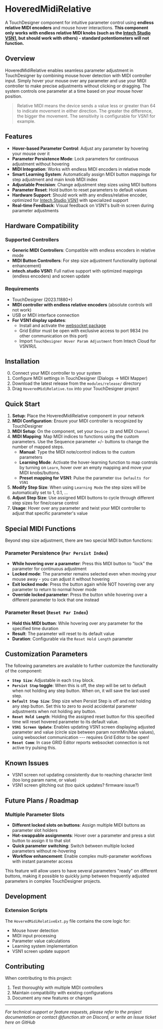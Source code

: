 # HoveredMidiRelative

A TouchDesigner component for intuitive parameter control using **endless relative MIDI encoders** and mouse hover interactions. **This component only works with endless relative MIDI knobs (such as the [Intech Studio VSN1](https://intech.studio/se/shop/vsn1?sku=grid3-vsn1-r), but should work with others) - standard potentiometers will not function.**

## Overview

HoveredMidiRelative enables seamless parameter adjustment in TouchDesigner by combining mouse hover detection with MIDI controller input. Simply hover your mouse over any parameter and use your MIDI controller to make precise adjustments without clicking or dragging. The system controls one parameter at a time based on your mouse hover position.

> Relative MIDI means the device sends a value less or greater than 64 to indicate movement in either direction. The greater the difference, the bigger the movement. The sensitivity is configurable for VSN1 for example.

## Features

- **Hover-based Parameter Control**: Adjust any parameter by hovering your mouse over it
- **Parameter Persistence Mode**: Lock parameters for continuous adjustment without hovering
- **MIDI Integration**: Works with endless MIDI encoders in relative mode
- **Smart Learning System**: Automatically assign MIDI button mappings for step adjustment and main knob MIDI index
- **Adjustable Precision**: Change adjustment step sizes using MIDI buttons
- **Parameter Reset**: Hold button to reset parameters to default values
- **Hardware Support**: Should work with any endless/relative encoder, optimized for [Intech Studio VSN1](https://intech.studio/se/shop/vsn1?sku=grid3-vsn1-r) with specialized support
- **Real-time Feedback**: Visual feedback on VSN1's built-in screen during parameter adjustments
  
## Hardware Compatibility

### Supported Controllers
- **Generic MIDI Controllers**: Compatible with endless encoders in relative mode
- **MIDI Button Controllers**: For step size adjustment functionality (optional enhancement)
- **intech.studio VSN1**: Full native support with optimized mappings (endless encoders) and screen update

### Requirements
- TouchDesigner (2023.11880+)
- **MIDI controller with endless relative encoders** (absolute controls will not work)
- USB or MIDI interface connection
- **For VSN1 display updates**: 
  - Install and activate the [websocket package](https://github.com/intechstudio/package-websocket?tab=readme-ov-file#installation)
  - Grid Editor must be open with exclusive access to port 9834 (no other communication on this port)
  - Import `TouchDesigner Hover Param Adjustment` from Intech Cloud for VSN1R/L

## Installation

0. Connect your MIDI controller to your system
1. Configure MIDI settings in TouchDesigner (Dialogs -> MIDI Mapper)
2. Download the latest release from the `modules/release/` directory
3. Drag `HoveredMidiRelative.tox` into your TouchDesigner project

## Quick Start

1. **Setup**: Place the HoveredMidiRelative component in your network
2. **MIDI Configuration**: Ensure your MIDI controller is recognized by TouchDesigner
3. **MIDI Setup**: On the component, set your `Device ID` and MIDI `Channel`
4. **MIDI Mapping**: Map MIDI indices to functions using the custom parameters. Use the Sequence parameter +/- buttons to change the number of mapped steps.
   - **Manual**: Type the MIDI note/control indices to the custom parameters
   - **Learning Mode**: Activate the hover-learning function to map controls by turning on `Learn`, hover over an empty mapping and move your MIDI knobs/buttons.
   - **Preset mapping for VSN1**: Pulse the parameter `Use Defaults for VSN1`
5. **Modify Step Size**: When using `Learning Mode` the step sizes will be automatically set to 1, 0.1, ...
6. **Adjust Step Size**: Use assigned MIDI buttons to cycle through different step sizes for fine/coarse control 
7. **Usage**: Hover over any parameter and twist your MIDI controller to adjust that specific parameter's value

## Special MIDI Functions

Beyond step size adjustment, there are two special MIDI button functions:

### Parameter Persistence (`Par Persist Index`)
- **While hovering over a parameter**: Press this MIDI button to "lock" the parameter for continuous adjustment
- **Locked mode**: The parameter remains selected even when moving your mouse away - you can adjust it without hovering
- **Exit locked mode**: Press the button again while NOT hovering over any parameter to return to normal hover mode
- **Override locked parameter**: Press the button while hovering over a different parameter to lock that one instead

### Parameter Reset (`Reset Par Index`)
- **Hold this MIDI button**: While hovering over any parameter for the specified time duration
- **Result**: The parameter will reset to its default value
- **Duration**: Configurable via the `Reset Hold Length` parameter

## Customization Parameters

The following parameters are available to further customize the functionality of the component:
- **`Step Size`**: Adjustable in each `Step` block.
- **`Persist Step` toggle**: When this is off, the step will be set to default when not holding any step button. When on, it will save the last used step.
- **`Default Step Size`**: Step size when Persist Step is off and not holding any step button. Set this to zero to avoid accidental parameter adjustments when not holding any button.
- **`Reset Hold Length`**: Holding the assigned reset button for this specified time will reset hovered parameter to its default value.
- **`VSN1 Screen Update`**: Enables updating VSN1 screen displaying adjusted parameter and value (circle size between param normMin/Max values), using websocket communication --- requires Grid Editor to be open!
- **`Reset Comm`**: In case GRID Editor reports websocket connection is not active try pulsing this.

## Known Issues
- VSN1 screen not updating consistently due to reaching character limit (too long param name, or value)
- VSN1 screen glitching out (too quick updates? firmware issue?)

## Future Plans / Roadmap

### Multiple Parameter Slots
- **Different locked slots on buttons**: Assign multiple MIDI buttons as parameter slot holders
- **Hot-swappable assignments**: Hover over a parameter and press a slot button to assign it to that slot
- **Quick parameter switching**: Switch between multiple locked parameters without re-hovering
- **Workflow enhancement**: Enable complex multi-parameter workflows with instant parameter access

This feature will allow users to have several parameters "ready" on different buttons, making it possible to quickly jump between frequently adjusted parameters in complex TouchDesigner projects.

## Development

### Extension Scripts
The `HoveredMidiRelativeExt.py` file contains the core logic for:
- Mouse hover detection
- MIDI input processing
- Parameter value calculations
- Learning system implementation
- VSN1 screen update support



## Contributing

When contributing to this project:
1. Test thoroughly with multiple MIDI controllers
2. Maintain compatibility with existing configurations
3. Document any new features or changes

---

*For technical support or feature requests, please refer to the project documentation or contact @function.str on Discord, or write an Issue ticket here on GitHub*
